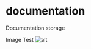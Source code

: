 # documentation
Documentation storage

Image Test
![alt](../media/gcloud-components-list-img.png?raw=true)